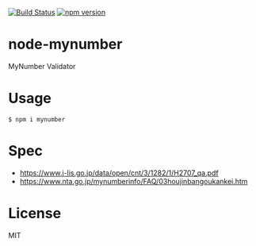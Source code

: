[![Build Status](https://travis-ci.org/cncgl/node-mynumber.svg)](https://travis-ci.org/cncgl/node-mynumber)
[![npm version](https://badge.fury.io/js/mynumber.svg)](https://badge.fury.io/js/mynumber)

# node-mynumber
MyNumber Validator

# Usage

```
$ npm i mynumber
```

# Spec

- https://www.j-lis.go.jp/data/open/cnt/3/1282/1/H2707_qa.pdf
- https://www.nta.go.jp/mynumberinfo/FAQ/03houjinbangoukankei.htm

# License
MIT


